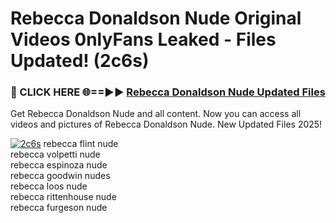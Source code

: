 # Rebecca Donaldson Nude Original Videos 0nlyFans Leaked - Files Updated! (2c6s)

<h3>🔴 CLICK HERE 🌐==►► <a href="https://tinyurl.com/52m3yx9h" rel="nofollow">Rebecca Donaldson Nude Updated Files</a></h3>

Get Rebecca Donaldson Nude and all content. Now you can access all videos and pictures of Rebecca Donaldson Nude. New Updated Files 2025!

[![2c6s](https://i.imgur.com/TnHtlc8.gif)](https://tinyurl.com/52m3yx9h)
rebecca flint nude<br>
rebecca volpetti nude<br>
rebecca espinoza nude<br>
rebecca goodwin nudes<br>
rebecca loos nude<br>
rebecca rittenhouse nude<br>
rebecca furgeson nude